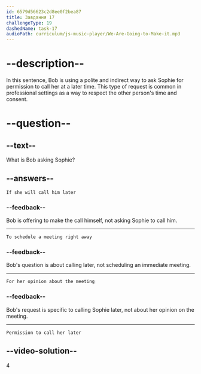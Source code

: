 ```yaml
---
id: 6579d56623c2d8ee0f2bea87
title: Завдання 17
challengeType: 19
dashedName: task-17
audioPath: curriculum/js-music-player/We-Are-Going-to-Make-it.mp3
---
```


<!--
AUDIO REFERENCE: 
Bob: "Mind if I call you later?"
-->

# --description--

In this sentence, Bob is using a polite and indirect way to ask Sophie for permission to call her at a later time. This type of request is common in professional settings as a way to respect the other person's time and consent.

# --question--

## --text--

What is Bob asking Sophie?

## --answers--

`If she will call him later`

### --feedback--

Bob is offering to make the call himself, not asking Sophie to call him.

---

`To schedule a meeting right away`

### --feedback--

Bob's question is about calling later, not scheduling an immediate meeting.

---

`For her opinion about the meeting`

### --feedback--

Bob's request is specific to calling Sophie later, not about her opinion on the meeting.

---

`Permission to call her later`

## --video-solution--

4
